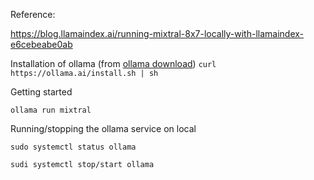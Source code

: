 Reference:

https://blog.llamaindex.ai/running-mixtral-8x7-locally-with-llamaindex-e6cebeabe0ab


Installation of ollama (from [ollama download](https://ollama.ai/download))
`curl https://ollama.ai/install.sh | sh`

Getting started

`ollama run mixtral` 

Running/stopping the ollama service on local

`sudo systemctl status ollama`

`sudi systemctl stop/start ollama`
